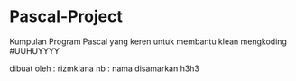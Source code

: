 # Pascal-Project

Kumpulan Program Pascal yang keren
untuk membantu klean mengkoding 
#UUHUYYYY

dibuat oleh : rizmkiana 
nb : nama disamarkan h3h3
